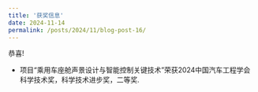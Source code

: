 ```yaml
---
title: '获奖信息'
date: 2024-11-14
permalink: /posts/2024/11/blog-post-16/
---
```


恭喜!
- 项目“乘用车座舱声景设计与智能控制关键技术”荣获2024中国汽车工程学会科学技术奖，科学技术进步奖，二等奖.


